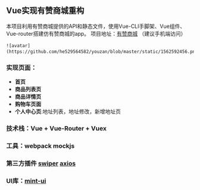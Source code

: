 ## Vue实现有赞商城重构

本项目利用有赞商城提供的API和静态文件，使用Vue-CLI手脚架、Vue组件、Vue-router搭建仿有赞商城的app。
项目地址：[有赞商城](https://www.hefang.site/youzan/dist/index.html) （建议手机端访问）


    ![avatar](https://github.com/he529564582/youzan/blob/master/static/1562592456.png)

### 实现页面：
+ **首页**
+ **商品列表页**
+ **商品详情页**
+ **购物车页面**
+ **个人中心页**:地址列表，地址修改，新增地址页
### 技术栈：Vue + Vue-Router + Vuex
### 工具：webpack mockjs
### 第三方插件 [swiper](https://github.com/nolimits4web/Swiper) [axios](https://github.com/axios/axios)
### UI库：[mint-ui](https://mint-ui.github.io/docs/#/zh-cn2/infinite-scroll)









